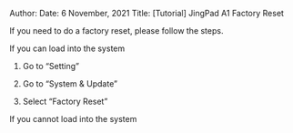Author:
Date: 6 November, 2021
Title: [Tutorial] JingPad A1 Factory Reset

If you need to do a factory reset, please follow the steps.

If you can load into the system
1. Go to “Setting”

2. Go to “System & Update”

3. Select “Factory Reset”

If you cannot load into the system






